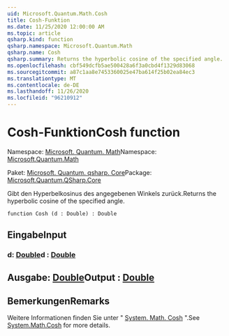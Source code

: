 ```yaml
---
uid: Microsoft.Quantum.Math.Cosh
title: Cosh-Funktion
ms.date: 11/25/2020 12:00:00 AM
ms.topic: article
qsharp.kind: function
qsharp.namespace: Microsoft.Quantum.Math
qsharp.name: Cosh
qsharp.summary: Returns the hyperbolic cosine of the specified angle.
ms.openlocfilehash: cbf549dcfb5ae500428a6f3a0cbd4f1329d83068
ms.sourcegitcommit: a87c1aa8e7453360025e47ba614f25b02ea84ec3
ms.translationtype: MT
ms.contentlocale: de-DE
ms.lasthandoff: 11/26/2020
ms.locfileid: "96210912"
---
```

# <a name="cosh-function"></a><span data-ttu-id="56b62-102">Cosh-Funktion</span><span class="sxs-lookup"><span data-stu-id="56b62-102">Cosh function</span></span>

<span data-ttu-id="56b62-103">Namespace: [Microsoft. Quantum. Math](xref:Microsoft.Quantum.Math)</span><span class="sxs-lookup"><span data-stu-id="56b62-103">Namespace: [Microsoft.Quantum.Math](xref:Microsoft.Quantum.Math)</span></span>

<span data-ttu-id="56b62-104">Paket: [Microsoft. Quantum. qsharp. Core](https://nuget.org/packages/Microsoft.Quantum.QSharp.Core)</span><span class="sxs-lookup"><span data-stu-id="56b62-104">Package: [Microsoft.Quantum.QSharp.Core](https://nuget.org/packages/Microsoft.Quantum.QSharp.Core)</span></span>


<span data-ttu-id="56b62-105">Gibt den Hyperbelkosinus des angegebenen Winkels zurück.</span><span class="sxs-lookup"><span data-stu-id="56b62-105">Returns the hyperbolic cosine of the specified angle.</span></span>

```qsharp
function Cosh (d : Double) : Double
```


## <a name="input"></a><span data-ttu-id="56b62-106">Eingabe</span><span class="sxs-lookup"><span data-stu-id="56b62-106">Input</span></span>

### <a name="d--double"></a><span data-ttu-id="56b62-107">d: [Double](xref:microsoft.quantum.lang-ref.double)</span><span class="sxs-lookup"><span data-stu-id="56b62-107">d : [Double](xref:microsoft.quantum.lang-ref.double)</span></span>





## <a name="output--double"></a><span data-ttu-id="56b62-108">Ausgabe: [Double](xref:microsoft.quantum.lang-ref.double)</span><span class="sxs-lookup"><span data-stu-id="56b62-108">Output : [Double](xref:microsoft.quantum.lang-ref.double)</span></span>



## <a name="remarks"></a><span data-ttu-id="56b62-109">Bemerkungen</span><span class="sxs-lookup"><span data-stu-id="56b62-109">Remarks</span></span>

<span data-ttu-id="56b62-110">Weitere Informationen finden Sie unter " [System. Math. Cosh](https://docs.microsoft.com/dotnet/api/system.math.cosh) ".</span><span class="sxs-lookup"><span data-stu-id="56b62-110">See [System.Math.Cosh](https://docs.microsoft.com/dotnet/api/system.math.cosh) for more details.</span></span>